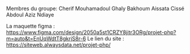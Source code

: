 Membres du groupe:
Cherif Mouhamadoul Ghaly Bakhoum
Aissata Cissé
Abdoul Aziz Ndiaye

La maquette figma : https://www.figma.com/design/2050a5st1CRZY8jitr3ORg/projet-php?m=auto&t=EnUqWdtT8gkrjS8r-6
Le lien du site : https://siteweb.alwaysdata.net/projet-php/
